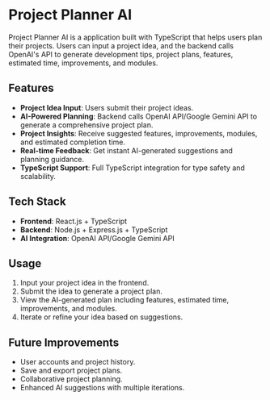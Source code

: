 # Project Planner AI

Project Planner AI is a application built with TypeScript that helps users plan their projects. 
Users can input a project idea, and the backend calls OpenAI's API to generate development tips, project plans, features, estimated time, improvements, and modules.

## Features

* **Project Idea Input**: Users submit their project ideas.
* **AI-Powered Planning**: Backend calls OpenAI API/Google Gemini API to generate a comprehensive project plan.
* **Project Insights**: Receive suggested features, improvements, modules, and estimated completion time.
* **Real-time Feedback**: Get instant AI-generated suggestions and planning guidance.
* **TypeScript Support**: Full TypeScript integration for type safety and scalability.

## Tech Stack

* **Frontend**: React.js + TypeScript
* **Backend**: Node.js + Express.js + TypeScript 
* **AI Integration**: OpenAI API/Google Gemini API

## Usage

1. Input your project idea in the frontend.
2. Submit the idea to generate a project plan.
3. View the AI-generated plan including features, estimated time, improvements, and modules.
4. Iterate or refine your idea based on suggestions.
 

## Future Improvements

* User accounts and project history.
* Save and export project plans.
* Collaborative project planning.
* Enhanced AI suggestions with multiple iterations.

